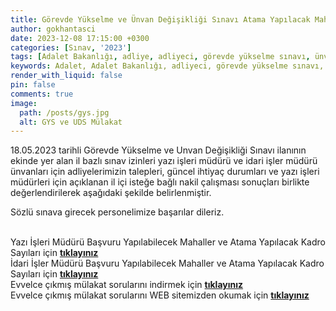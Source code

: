 ```yaml
---
title: Görevde Yükselme ve Ünvan Değişikliği Sınavı Atama Yapılacak Mahaller ve Boş Kadro Sayıları
author: gokhantasci
date: 2023-12-08 17:15:00 +0300
categories: [Sınav, '2023']
tags: [Adalet Bakanlığı, adliye, adliyeci, görevde yükselme sınavı, ünvanda yükselme sınavı]
keywords: Adalet, Adalet Bakanlığı, adliyeci, görevde yükselme sınavı, ünvanda yükselme sınavı, itiraz, Yazı İşleri Müdürü, İdari İşler Müdürü
render_with_liquid: false
pin: false
comments: true
image:
  path: /posts/gys.jpg
  alt: GYS ve UDS Mülakat
---
```



18.05.2023 tarihli Görevde Yükselme ve Unvan Değişikliği Sınavı ilanının ekinde yer alan il bazlı sınav izinleri yazı işleri müdürü ve idari işler müdürü ünvanları için adliyelerimizin talepleri, güncel ihtiyaç durumları ve yazı işleri müdürleri için açıklanan il içi isteğe bağlı nakil çalışması sonuçları birlikte değerlendirilerek aşağıdaki şekilde belirlenmiştir.

Sözlü sınava girecek personelimize başarılar dileriz.

<br>Yazı İşleri Müdürü Başvuru Yapılabilecek Mahaller ve Atama Yapılacak Kadro Sayıları için [**tıklayınız**](https://pgm.adalet.gov.tr/Resimler/SayfaDokuman/8122023210028EK-1%20Yaz%C4%B1%20%C4%B0%C5%9Fleri%20M%C3%BCd%C3%BCr%C3%BC%20Ba%C5%9Fvuru%20Yap%C4%B1labilecek%20Mahaller%20ve%20Atama%20Yap%C4%B1lacak%20Kadro%20Say%C4%B1lar%C4%B1.pdf) 
<br>İdari İşler Müdürü Başvuru Yapılabilecek Mahaller ve Atama Yapılacak Kadro Sayıları için [**tıklayınız**](https://pgm.adalet.gov.tr/Resimler/SayfaDokuman/8122023210037EK-2%20%C4%B0dari%20%C4%B0%C5%9Fler%20M%C3%BCd%C3%BCr%C3%BC%20Ba%C5%9Fvuru%20Yap%C4%B1labilecek%20Mahaller%20ve%20Atama%20Yap%C4%B1lacak%20Kadro%20Say%C4%B1lar%C4%B1.pdf) 
<br>Evvelce çıkmış mülakat sorularını indirmek için [**tıklayınız**](https://adliyeci.com.tr/mulakat/) 
<br>Evvelce çıkmış mülakat sorularını WEB sitemizden okumak için [**tıklayınız**](https://adliyeci.com.tr/hatirlatmakartlari/) 
